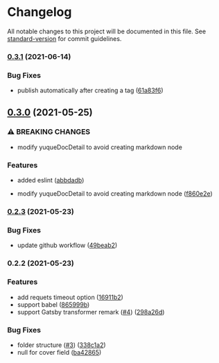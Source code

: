 # Changelog

All notable changes to this project will be documented in this file. See [standard-version](https://github.com/conventional-changelog/standard-version) for commit guidelines.

### [0.3.1](https://github.com/lee1409/gatsby-source-yuque/compare/v0.3.0...v0.3.1) (2021-06-14)


### Bug Fixes

* publish automatically after creating a tag ([61a83f6](https://github.com/lee1409/gatsby-source-yuque/commit/61a83f622605b5e850cbf191ea6a2904771cb32f))

## [0.3.0](https://github.com/lee1409/gatsby-source-yuque/compare/v0.2.3...v0.3.0) (2021-05-25)


### ⚠ BREAKING CHANGES

* modify yuqueDocDetail to avoid creating markdown node

### Features

* added eslint ([abbdadb](https://github.com/lee1409/gatsby-source-yuque/commit/abbdadb2dfba1e28207eb37bdd71215e4e1f2b9e))


* modify yuqueDocDetail to avoid creating markdown node ([f860e2e](https://github.com/lee1409/gatsby-source-yuque/commit/f860e2ec91750f6f962118fadad1d13edc196781))

### [0.2.3](https://github.com/lee1409/gatsby-source-yuque/compare/v0.2.2...v0.2.3) (2021-05-23)


### Bug Fixes

* update github workflow ([49beab2](https://github.com/lee1409/gatsby-source-yuque/commit/49beab26622081b016bb5af08b055f34145e68a6))

### 0.2.2 (2021-05-23)


### Features

* add requets timeout option ([16911b2](https://github.com/lee1409/gatsby-source-yuque/commit/16911b299ca15d3b8ced8be0a81c69c7f6005c96))
* support babel ([865999b](https://github.com/lee1409/gatsby-source-yuque/commit/865999b4387fb04c966e23b1a3733a8f3fe41e49))
* support Gatsby transformer remark ([#4](https://github.com/lee1409/gatsby-source-yuque/issues/4)) ([298a26d](https://github.com/lee1409/gatsby-source-yuque/commit/298a26d4c5856b545782df93ec63c4d241a54eb6))


### Bug Fixes

* folder structure ([#3](https://github.com/lee1409/gatsby-source-yuque/issues/3)) ([338c1a2](https://github.com/lee1409/gatsby-source-yuque/commit/338c1a26e353c003b28471ccdc6fa26880501b03))
* null for cover field ([ba42865](https://github.com/lee1409/gatsby-source-yuque/commit/ba42865e4f6cffbff92f260152076b8244bf5614))